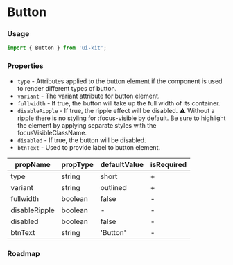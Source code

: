 # Button

### Usage

```js
import { Button } from 'ui-kit';
```
<!--SOURCE-->
<!-- STORY_SOURCE -->
### Properties

- `type` - Attributes applied to the button element if the component is used to render different types of button.
- `variant` - The variant attribute for button element.
- `fullwidth` - If true, the button will take up the full width of its container.
- `disableRipple` - If true, the ripple effect will be disabled.
⚠️ Without a ripple there is no styling for :focus-visible by default. Be sure to highlight the element by applying separate styles with the focusVisibleClassName.
- `disabled` - If true, the button will be disabled.
- `btnText` - Used to provide label to button element.

| propName | propType | defaultValue                                     | isRequired |
| -------- | -------- | ------------                                     | ---------- |
| type     | string   | short                                            | +          |
| variant  | string   | outlined                                         | +          |
| fullwidth| boolean  | false                                            | -          |
| disableRipple| boolean |    -                                          | -          |
| disabled | boolean  |false                                             | -          |
| btnText  | string   |'Button'                                          | -          |


### Roadmap






